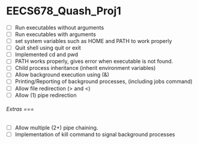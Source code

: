 # EECS678_Quash_Proj1

- [ ] Run executables without arguments
- [ ] Run executables with arguments
- [ ] set system variables such as HOME and PATH to work properly
- [ ] Quit shell using quit or exit
- [ ] Implemented cd and pwd
- [ ] PATH works properly, gives error when executable is not found.
- [ ] Child process inheritance (inherit environment variables)
- [ ] Allow background execution using (&)
- [ ] Printing/Reporting of background processes, (including jobs command)
- [ ] Allow file redirection (> and <)
- [ ] Allow (1) pipe redirection
###### Extras ===
- [ ] Allow multiple (2+) pipe chaining.
- [ ] Implementation of kill command to signal background processes
